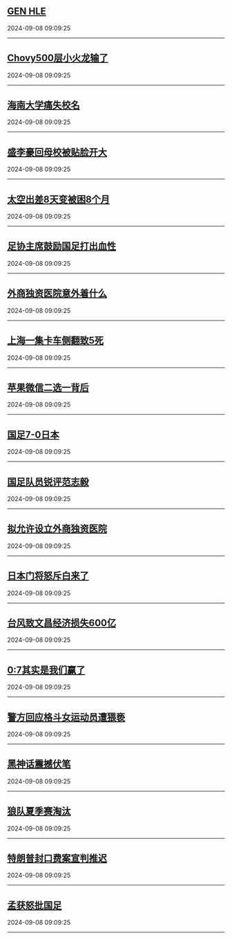 ## [GEN HLE](https://search.bilibili.com/all?vt=36849326&keyword=GEN+HLE&order=click)

2024-09-08 09:09:25

---
## [Chovy500层小火龙输了](https://search.bilibili.com/all?vt=36849326&keyword=Chovy500%E5%B1%82%E5%B0%8F%E7%81%AB%E9%BE%99%E8%BE%93%E4%BA%86&order=click)

2024-09-08 09:09:25

---
## [海南大学痛失校名](https://search.bilibili.com/all?vt=36849326&keyword=%E6%B5%B7%E5%8D%97%E5%A4%A7%E5%AD%A6%E7%97%9B%E5%A4%B1%E6%A0%A1%E5%90%8D&order=click)

2024-09-08 09:09:25

---
## [盛李豪回母校被贴脸开大](https://search.bilibili.com/all?vt=36849326&keyword=%E7%9B%9B%E6%9D%8E%E8%B1%AA%E5%9B%9E%E6%AF%8D%E6%A0%A1%E8%A2%AB%E8%B4%B4%E8%84%B8%E5%BC%80%E5%A4%A7&order=click)

2024-09-08 09:09:25

---
## [太空出差8天变被困8个月](https://search.bilibili.com/all?vt=36849326&keyword=%E5%A4%AA%E7%A9%BA%E5%87%BA%E5%B7%AE8%E5%A4%A9%E5%8F%98%E8%A2%AB%E5%9B%B08%E4%B8%AA%E6%9C%88&order=click)

2024-09-08 09:09:25

---
## [足协主席鼓励国足打出血性](https://search.bilibili.com/all?vt=36849326&keyword=%E8%B6%B3%E5%8D%8F%E4%B8%BB%E5%B8%AD%E9%BC%93%E5%8A%B1%E5%9B%BD%E8%B6%B3%E6%89%93%E5%87%BA%E8%A1%80%E6%80%A7&order=click)

2024-09-08 09:09:25

---
## [外商独资医院意外着什么](https://search.bilibili.com/all?vt=36849326&keyword=%E5%A4%96%E5%95%86%E7%8B%AC%E8%B5%84%E5%8C%BB%E9%99%A2%E6%84%8F%E5%A4%96%E7%9D%80%E4%BB%80%E4%B9%88&order=click)

2024-09-08 09:09:25

---
## [上海一集卡车侧翻致5死](https://search.bilibili.com/all?vt=36849326&keyword=%E4%B8%8A%E6%B5%B7%E4%B8%80%E9%9B%86%E5%8D%A1%E8%BD%A6%E4%BE%A7%E7%BF%BB%E8%87%B45%E6%AD%BB&order=click)

2024-09-08 09:09:25

---
## [苹果微信二选一背后](https://search.bilibili.com/all?vt=36849326&keyword=%E8%8B%B9%E6%9E%9C%E5%BE%AE%E4%BF%A1%E4%BA%8C%E9%80%89%E4%B8%80%E8%83%8C%E5%90%8E&order=click)

2024-09-08 09:09:25

---
## [国足7-0日本](https://search.bilibili.com/all?vt=36849326&keyword=%E5%9B%BD%E8%B6%B37-0%E6%97%A5%E6%9C%AC&order=click)

2024-09-08 09:09:25

---
## [国足队员锐评范志毅](https://search.bilibili.com/all?vt=36849326&keyword=%E5%9B%BD%E8%B6%B3%E9%98%9F%E5%91%98%E9%94%90%E8%AF%84%E8%8C%83%E5%BF%97%E6%AF%85&order=click)

2024-09-08 09:09:25

---
## [拟允许设立外商独资医院](https://search.bilibili.com/all?vt=36849326&keyword=%E6%8B%9F%E5%85%81%E8%AE%B8%E8%AE%BE%E7%AB%8B%E5%A4%96%E5%95%86%E7%8B%AC%E8%B5%84%E5%8C%BB%E9%99%A2&order=click)

2024-09-08 09:09:25

---
## [日本门将怒斥白来了](https://search.bilibili.com/all?vt=36849326&keyword=%E6%97%A5%E6%9C%AC%E9%97%A8%E5%B0%86%E6%80%92%E6%96%A5%E7%99%BD%E6%9D%A5%E4%BA%86&order=click)

2024-09-08 09:09:25

---
## [台风致文昌经济损失600亿](https://search.bilibili.com/all?vt=36849326&keyword=%E5%8F%B0%E9%A3%8E%E8%87%B4%E6%96%87%E6%98%8C%E7%BB%8F%E6%B5%8E%E6%8D%9F%E5%A4%B1600%E4%BA%BF&order=click)

2024-09-08 09:09:25

---
## [0:7其实是我们赢了](https://search.bilibili.com/all?vt=36849326&keyword=0%3A7%E5%85%B6%E5%AE%9E%E6%98%AF%E6%88%91%E4%BB%AC%E8%B5%A2%E4%BA%86&order=click)

2024-09-08 09:09:25

---
## [警方回应格斗女运动员遭猥亵](https://search.bilibili.com/all?vt=36849326&keyword=%E8%AD%A6%E6%96%B9%E5%9B%9E%E5%BA%94%E6%A0%BC%E6%96%97%E5%A5%B3%E8%BF%90%E5%8A%A8%E5%91%98%E9%81%AD%E7%8C%A5%E4%BA%B5&order=click)

2024-09-08 09:09:25

---
## [黑神话震撼伏笔](https://search.bilibili.com/all?vt=36849326&keyword=%E9%BB%91%E7%A5%9E%E8%AF%9D%E9%9C%87%E6%92%BC%E4%BC%8F%E7%AC%94&order=click)

2024-09-08 09:09:25

---
## [狼队夏季赛淘汰](https://search.bilibili.com/all?vt=36849326&keyword=%E7%8B%BC%E9%98%9F%E5%A4%8F%E5%AD%A3%E8%B5%9B%E6%B7%98%E6%B1%B0&order=click)

2024-09-08 09:09:25

---
## [特朗普封口费案宣判推迟](https://search.bilibili.com/all?vt=36849326&keyword=%E7%89%B9%E6%9C%97%E6%99%AE%E5%B0%81%E5%8F%A3%E8%B4%B9%E6%A1%88%E5%AE%A3%E5%88%A4%E6%8E%A8%E8%BF%9F&order=click)

2024-09-08 09:09:25

---
## [孟获怒批国足](https://search.bilibili.com/all?vt=36849326&keyword=%E5%AD%9F%E8%8E%B7%E6%80%92%E6%89%B9%E5%9B%BD%E8%B6%B3&order=click)

2024-09-08 09:09:25

---

